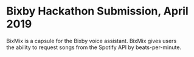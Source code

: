 # Bixby Hackathon Submission, April 2019
BixMix is a capsule for the Bixby voice assistant. BixMix gives users<br>
the ability to request songs from the Spotify API by beats-per-minute.<br>
